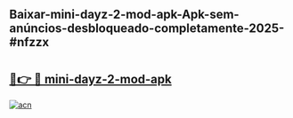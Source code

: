 ## Baixar-mini-dayz-2-mod-apk-Apk-sem-anúncios-desbloqueado-completamente-2025-#nfzzx

# <h2><a href="https://ainizakaria.my?title=mini-dayz-2-mod-apk&ref=20M">🔗👉 🔴 mini-dayz-2-mod-apk</a></h2>

[![acn](https://github.com/user-attachments/assets/0f9c940e-d8b0-45ae-aac7-cd30a18b3e1c)](https://ainizakaria.my?title=mini-dayz-2-mod-apk&ref=20M)

